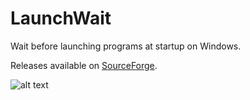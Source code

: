 LaunchWait
==========
Wait before launching programs at startup on Windows.

Releases available on [SourceForge](http://sourceforge.net/projects/launchwait/files/).

![alt text](http://a.fsdn.com/con/app/proj/launchwait/screenshots/LaunchWait2.png/ "LaunchWait-0.1")
